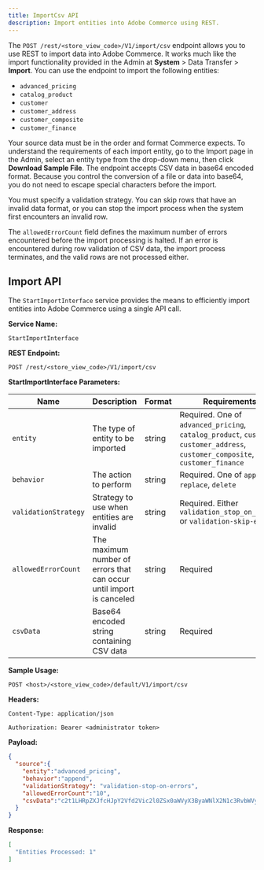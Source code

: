 ```yaml
---
title: ImportCsv API
description: Import entities into Adobe Commerce using REST.
--- 
```


The `POST /rest/<store_view_code>/V1/import/csv` endpoint allows you to use REST to import data into Adobe Commerce. It works much like the import functionality provided in the Admin at **System** > Data Transfer > **Import**. You can use the endpoint to import the following entities:

*  `advanced_pricing`
*  `catalog_product`
*  `customer`
*  `customer_address`
*  `customer_composite`
*  `customer_finance`

Your source data must be in the order and format Commerce expects. To understand the requirements of each import entity, go to the Import page in the Admin, select an entity type from the drop-down menu, then click **Download Sample File**. The endpoint accepts CSV data in base64 encoded format. Because you control the conversion of a file or data into base64, you do not need to escape special characters before the import.

<!--Review the merchant docs at https://docs.magento.com/user-guide/system/data-import.html and add some of the missing information here. For example, the Admin allows the merchant to set customer field and multiple value separators. Since the endpoint doesn't have those fields, commas must be hard-coded. You need to say that. Likewise, if the endpoint is subject to the same filesize limitation, that needs to be mentioned. -->

You must specify a validation strategy. You can skip rows that have an invalid data format, or
you can stop the import process when the system first encounters an invalid row.

<!-- You need to describe the output when an error is encountered. Is there a single error message, or does the error message give some indication about what went wrong. In the case of skip rows, does the response indicate which rows were bad?-->

The `allowedErrorCount` field defines the maximum number of errors encountered before the
import processing is halted. If an error is encountered during row validation of CSV data, the import process terminates, and the valid rows are not processed either.

## Import API

The  `StartImportInterface` service provides the means to efficiently import entities into Adobe Commerce using a single API call.

**Service Name:**

`StartImportInterface`

**REST Endpoint:**

```http
POST /rest/<store_view_code>/V1/import/csv
```

**StartImportInterface Parameters:**

|Name | Description  | Format | Requirements |
|-----|-----|-----|-----|
|`entity` | The type of entity to be imported | string | Required. One of `advanced_pricing`, `catalog_product`, `customer`, `customer_address`, `customer_composite`, or `customer_finance` |
|`behavior` | The action  to perform | string | Required. One of `append`, `replace`, `delete`|
|`validationStrategy` | Strategy to use when entities are invalid | string | Required. Either `validation_stop_on_errors` or `validation-skip-errors` |
|`allowedErrorCount` | The maximum number of errors that can occur until import is canceled | string | Required |
|`csvData` | Base64 encoded string containing CSV data | string | Required |

**Sample Usage:**

`POST <host>/<store_view_code>/default/V1/import/csv`

**Headers:**

`Content-Type: application/json`

`Authorization: Bearer <administrator token>`

**Payload:**

```json
{
  "source":{
    "entity":"advanced_pricing", 
    "behavior":"append",
    "validationStrategy": "validation-stop-on-errors", 
    "allowedErrorCount":"10", 
    "csvData":"c2t1LHRpZXJfcHJpY2Vfd2Vic2l0ZSx0aWVyX3ByaWNlX2N1c3RvbWVyX2dyb3VwLHRpZXJfcHJpY2VfcXR5LHRpZXJfcHJpY2UsdGllcl9wcmljZV92YWx1ZV90eXBlClNpbXBsZTEsIkFsbCBXZWJzaXRlcyBbVVNEXSIsIk5PVCBMT0dHRUQgSU4iLDEuMDAwMCwyNTAuMDAwMDAwLEZpeGVk"
  }
}
```

**Response:**

<!--It would be really helpful if you showed output showing some success and failures. -->

```json
[
  "Entities Processed: 1"
] 
```
